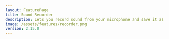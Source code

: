 ```yaml
---
layout: FeaturePage
title: Sound Recorder
description: Lets you record sound from your microphone and save it as audio files in Win7 Simu
image: /assets/features/recorder.png
version: 2.15.0
---
```


